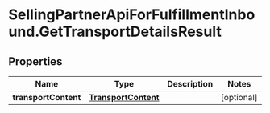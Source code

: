 # SellingPartnerApiForFulfillmentInbound.GetTransportDetailsResult

## Properties
Name | Type | Description | Notes
------------ | ------------- | ------------- | -------------
**transportContent** | [**TransportContent**](TransportContent.md) |  | [optional] 


